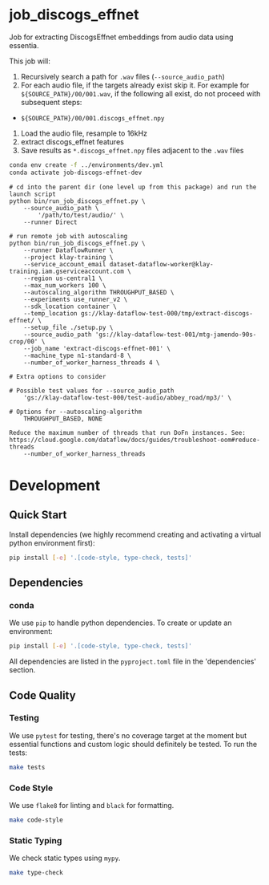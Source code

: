 # job_discogs_effnet

Job for extracting DiscogsEffnet embeddings from audio data using essentia.

This job will:

1. Recursively search a path for `.wav` files (`--source_audio_path`)
1. For each audio file, if the targets already exist skip it. For example for
   `${SOURCE_PATH}/00/001.wav`, if the following all exist, do not
   proceed with subsequent steps:
  - `${SOURCE_PATH}/00/001.discogs_effnet.npy`
1. Load the audio file, resample to 16kHz
1. extract discogs_effnet features
1. Save results as `*.discogs_effnet.npy` files adjacent to the `.wav` files


```bash
conda env create -f ../environments/dev.yml
conda activate job-discogs-effnet-dev
```

```
# cd into the parent dir (one level up from this package) and run the launch script
python bin/run_job_discogs_effnet.py \
    --source_audio_path \
        '/path/to/test/audio/' \
    --runner Direct

# run remote job with autoscaling
python bin/run_job_discogs_effnet.py \
    --runner DataflowRunner \
    --project klay-training \
    --service_account_email dataset-dataflow-worker@klay-training.iam.gserviceaccount.com \
    --region us-central1 \
    --max_num_workers 100 \
    --autoscaling_algorithm THROUGHPUT_BASED \
    --experiments use_runner_v2 \
    --sdk_location container \
    --temp_location gs://klay-dataflow-test-000/tmp/extract-discogs-effnet/ \
    --setup_file ./setup.py \
    --source_audio_path 'gs://klay-dataflow-test-001/mtg-jamendo-90s-crop/00' \
    --job_name 'extract-discogs-effnet-001' \
    --machine_type n1-standard-8 \
    --number_of_worker_harness_threads 4 \

# Extra options to consider

# Possible test values for --source_audio_path
    'gs://klay-dataflow-test-000/test-audio/abbey_road/mp3/' \

# Options for --autoscaling-algorithm
    THROUGHPUT_BASED, NONE

Reduce the maximum number of threads that run DoFn instances. See:
https://cloud.google.com/dataflow/docs/guides/troubleshoot-oom#reduce-threads
    --number_of_worker_harness_threads
```

# Development
## Quick Start
Install dependencies (we highly recommend creating and activating a virtual
python environment first):
```sh
pip install [-e] '.[code-style, type-check, tests]'
```

## Dependencies
### conda
We use `pip` to handle python dependencies.  To create or update an environment:

```sh
pip install [-e] '.[code-style, type-check, tests]'
```

All dependencies are listed in the `pyproject.toml` file in the 'dependencies'
section.

## Code Quality
### Testing
We use `pytest` for testing, there's no coverage target at the moment but
essential functions and custom logic should definitely be tested. To run the
tests:
```sh
make tests
```

### Code Style
We use `flake8` for linting and `black` for formatting.

```sh
make code-style
```

### Static Typing
We check static types using `mypy`.
```sh
make type-check
```
